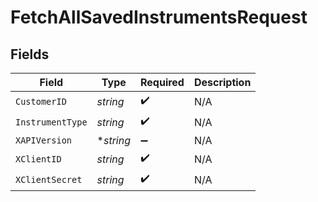# FetchAllSavedInstrumentsRequest


## Fields

| Field              | Type               | Required           | Description        |
| ------------------ | ------------------ | ------------------ | ------------------ |
| `CustomerID`       | *string*           | :heavy_check_mark: | N/A                |
| `InstrumentType`   | *string*           | :heavy_check_mark: | N/A                |
| `XAPIVersion`      | **string*          | :heavy_minus_sign: | N/A                |
| `XClientID`        | *string*           | :heavy_check_mark: | N/A                |
| `XClientSecret`    | *string*           | :heavy_check_mark: | N/A                |